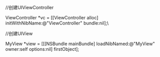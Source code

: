 //创建UIViewController

ViewController \*vc = \[\[ViewController alloc\]
initWithNibName:@"ViewController" bundle:nil\];\

//创建UIView

MyView \*view = \[\[\[NSBundle mainBundle\] loadNibNamed:@"MyView"
owner:self options:nil\] firstObject\];
